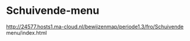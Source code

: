 # Schuivende-menu
http://24577.hosts1.ma-cloud.nl/bewijzenmap/periode1.3/fro/Schuivende menu/index.html
